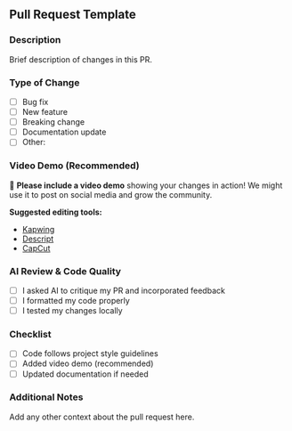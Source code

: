 ## Pull Request Template

### Description
Brief description of changes in this PR.

### Type of Change
- [ ] Bug fix
- [ ] New feature  
- [ ] Breaking change
- [ ] Documentation update
- [ ] Other:

### Video Demo (Recommended)
🎥 **Please include a video demo** showing your changes in action! We might use it to post on social media and grow the community.

**Suggested editing tools:**
- [Kapwing](https://www.kapwing.com/)
- [Descript](https://www.descript.com/)
- [CapCut](https://www.capcut.com/)

### AI Review & Code Quality
- [ ] I asked AI to critique my PR and incorporated feedback
- [ ] I formatted my code properly
- [ ] I tested my changes locally

### Checklist
- [ ] Code follows project style guidelines
- [ ] Added video demo (recommended)
- [ ] Updated documentation if needed

### Additional Notes
Add any other context about the pull request here. 